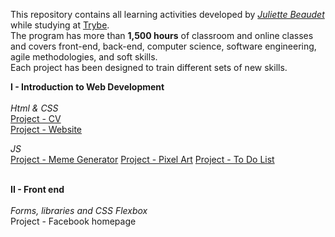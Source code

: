 This repository contains all learning activities developed by *[Juliette Beaudet](https://github.com/juliettebeaudet/)* while studying at [Trybe](https://www.betrybe.com/).<br>
The program has more than **1,500 hours** of classroom and online classes and covers front-end, back-end, computer science, software engineering, agile methodologies, and soft skills.<br>
Each project has been designed to train different sets of new skills.

<strong>I - Introduction to Web Development</strong>
<br><br>
<em>Html & CSS</em><br>
[Project - CV](https://juliettebeaudet.github.io/CV/)<br>
[Project - Website](https://juliettebeaudet.github.io/outdoor_geckos/)

<em>JS</em><br>
[Project - Meme Generator](https://juliettebeaudet.github.io/meme-generator/)
[Project - Pixel Art](https://juliettebeaudet.github.io/pixel-art/)
[Project - To Do List](https://juliettebeaudet.github.io/to-do-list/)

<br>
<strong>II - Front end</strong><br>
<br>
<em>Forms, libraries and CSS Flexbox</em><br>
Project - Facebook homepage 



